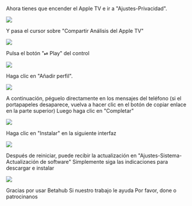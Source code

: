 Ahora tienes que encender el Apple TV e ir a "Ajustes-Privacidad".

![][Privacy]

Y pasa el cursor sobre "Compartir Análisis del Apple TV"

![][Share]

Pulsa el botón "⏯ Play" del control

![][Remote]

Haga clic en "Añadir perfil".

![][Add Profile]

A continuación, péguelo directamente en los mensajes del teléfono (si el portapapeles desaparece, vuelva a hacer clic en el botón de copiar enlace en la parte superior)
Luego haga clic en "Completar"

![][Type URL]

Haga clic en "Instalar" en la siguiente interfaz

![][Install Profile]

Después de reiniciar, puede recibir la actualización en "Ajustes-Sistema-Actualización de software"
Simplemente siga las indicaciones para descargar e instalar

![][Update]

Gracias por usar Betahub
Si nuestro trabajo le ayuda
Por favor, done o patrocinanos

[Privacy]:  https://tva1.sinaimg.cn/large/008i3skNgy1gwqqdqt8t8j311q0hqdge.jpg
[Share]:  https://tva1.sinaimg.cn/large/008i3skNgy1gwqrjc3zbpj311q0hqdgc.jpg
[Remote]:  https://tva1.sinaimg.cn/large/008i3skNgy1gwqrptfoy4j30he0hqdfx.jpg
[Add Profile]:  https://tva1.sinaimg.cn/large/008i3skNgy1gwqrjq2216j311q0hq3yw.jpg
[Type URL]:  https://tva1.sinaimg.cn/large/008i3skNgy1gwqrjxzzaaj30hv0hqmxa.jpg
[Install Profile]:  https://tva1.sinaimg.cn/large/008i3skNgy1gwqrihdjz6j311q0hqdgc.jpg
[Update]:  https://tva1.sinaimg.cn/large/008i3skNgy1gwqrnswkn5j311q0hqmxd.jpg